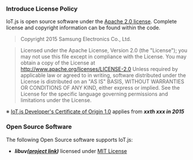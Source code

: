 ### Introduce License Policy

IoT.js is open source software under the [Apache 2.0 license](https://www.apache.org/licenses/LICENSE-2.0). Complete license and copyright information can be found within the code.

> Copyright 2015 Samsung Electronics Co., Ltd.

> Licensed under the Apache License, Version 2.0 (the "License"); you may not use this file except in compliance with the License. You may obtain a copy of the License at http://www.apache.org/licenses/LICENSE-2.0 Unless required by applicable law or agreed to in writing, software distributed under the License is distributed on an "AS IS" BASIS, WITHOUT WARRANTIES OR CONDITIONS OF ANY KIND, either express or implied. See the License for the specific language governing permissions and limitations under the License.

※ [IoT.js Developer's Certificate of Origin 1.0](https://github.com/Samsung/IoT.js/wiki/IoT.js-Developer's-Certificate-of-Origin-1.0) applies from **_xxth xxx in 2015_**

### Open Source Software

The following Open Source software supports IoT.js:
* **_libuv([project link](https://github.com/libuv/libuv))_** licensed under [MIT License](http://opensource.org/licenses/MIT)
